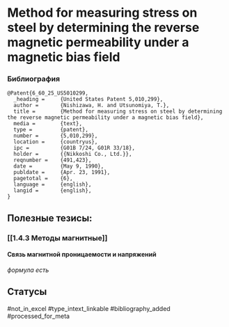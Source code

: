 # Method for measuring stress on steel by determining the reverse magnetic permeability under a magnetic bias field

### Библиография
```
@Patent{6_60_25_US5010299,
  _heading =     {United States Patent 5,010,299},
  author =       {Nishizawa, H. and Utsunomiya, T.},
  title =        {Method for measuring stress on steel by determining the reverse magnetic permeability under a magnetic bias field},
  media =        {text},
  type =         {patent},
  number =       {5,010,299},
  location =     {countryus},
  ipc =          {G01B 7/24, G01R 33/18},
  holder =       {{Nikkoshi Co., Ltd.}},
  reqnumber =    {491,423},
  date =         {May 9, 1990},
  publdate =     {Apr. 23, 1991},
  pagetotal =    {6},
  language =     {english},
  langid =       {english},
}
```

## Полезные тезисы:
### [[1.4.3 Методы магнитные]]
#### Связь магнитной проницаемости и напряжений
_формула есть_

## Статусы
#not_in_excel 
#type_intext_linkable
#bibliography_added
#processed_for_meta
